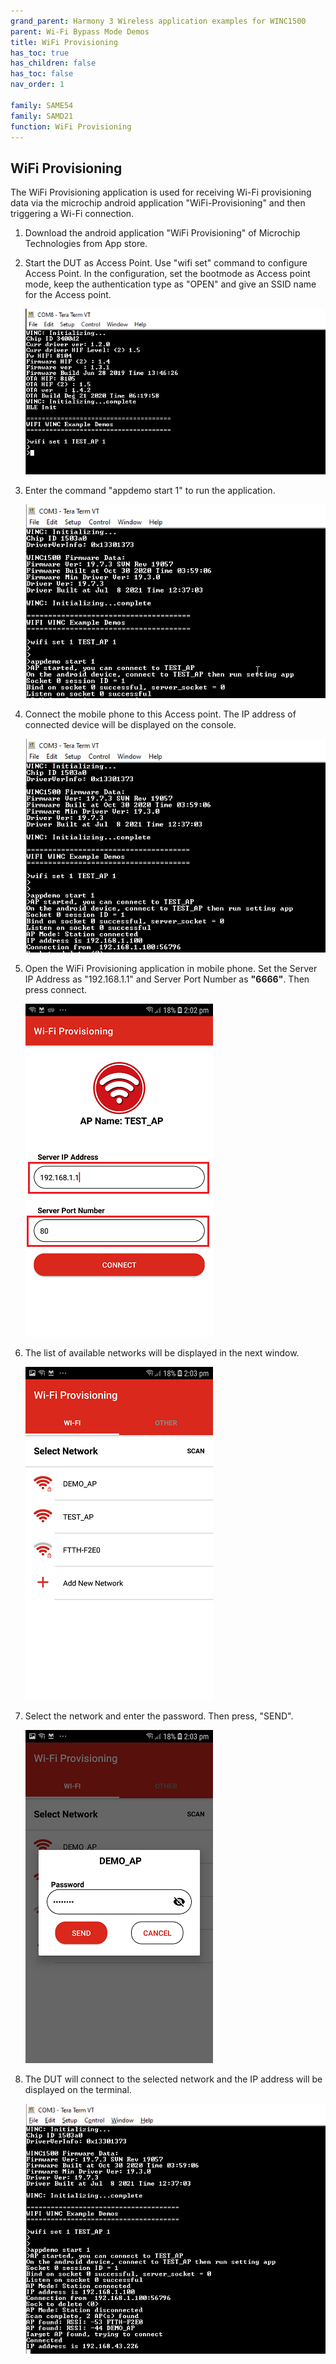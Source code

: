 ```yaml
---
grand_parent: Harmony 3 Wireless application examples for WINC1500
parent: Wi-Fi Bypass Mode Demos
title: WiFi Provisioning
has_toc: true
has_children: false
has_toc: false
nav_order: 1

family: SAME54
family: SAMD21
function: WiFi Provisioning
---
```


## WiFi Provisioning<a name="provdemo"></a>
The WiFi Provisioning application is used for receiving Wi-Fi provisioning data via the microchip android application "WiFi-Provisioning" and then triggering a Wi-Fi connection. 

1. Download the android application "WiFi Provisioning" of Microchip Technologies from App store.

2. Start the DUT as Access Point. Use "wifi set" command to configure Access Point. In the configuration, set the bootmode as Access point mode, keep the authentication type as "OPEN" and give an SSID name for the Access point.

	![](images/ap_mode_config_cmd.png)

3. Enter the command "appdemo start 1" to run the application.

	![](images/wifi_prov_app_start.png)

4. Connect the mobile phone to this Access point. The IP address of connected device will be displayed on the console.

	![](images/wifi_prov_app_connected.png)

5. Open the WiFi Provisioning application in mobile phone. Set the Server IP Address as "192.168.1.1" and Server Port Number
 as **"6666"**. Then press connect.

	![](images/wif_prov_app_1.png)

6. The list of available networks will be displayed in the next window.

	![](images/wif_prov_app_2.png)

7. Select the network and enter the password. Then press, "SEND".

	![](images/wifi_prov_app_3.png)

8. The DUT will connect to the selected network and the IP address will be displayed on the terminal.

	![](images/wifi_prov_app.png)

	


